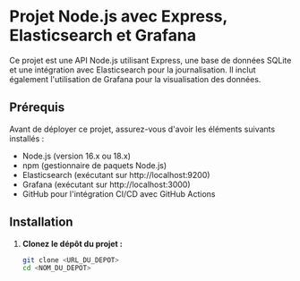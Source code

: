  # Projet Node.js avec Express, Elasticsearch et Grafana

Ce projet est une API Node.js utilisant Express, une base de données SQLite et une intégration avec Elasticsearch pour la journalisation. Il inclut également l'utilisation de Grafana pour la visualisation des données.

## Prérequis

Avant de déployer ce projet, assurez-vous d'avoir les éléments suivants installés :

- Node.js (version 16.x ou 18.x)
- npm (gestionnaire de paquets Node.js)
- Elasticsearch (exécutant sur http://localhost:9200)
- Grafana (exécutant sur http://localhost:3000)
- GitHub pour l'intégration CI/CD avec GitHub Actions

## Installation

1. **Clonez le dépôt du projet :**
   ```bash
   git clone <URL_DU_DEPOT>
   cd <NOM_DU_DEPOT>

